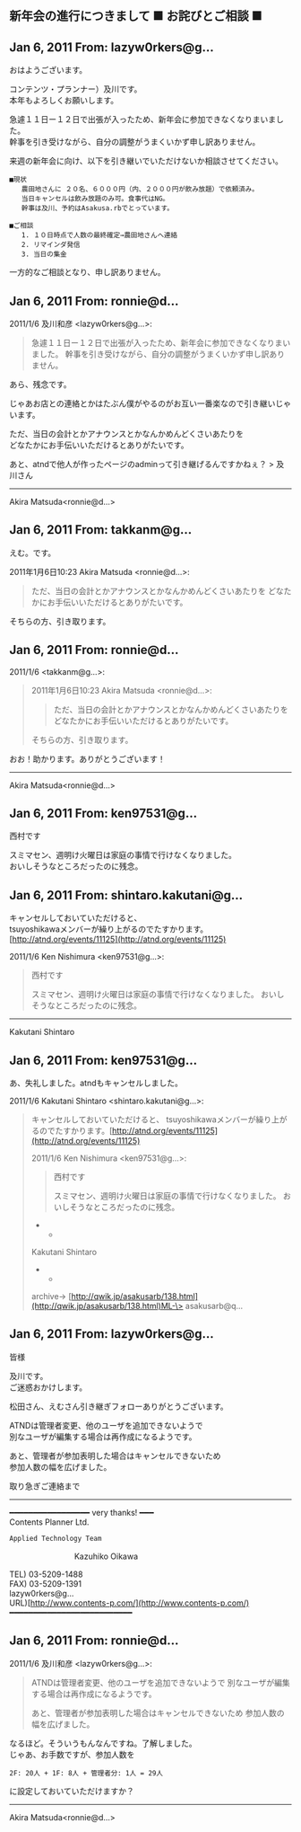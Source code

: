 ## 新年会の進行につきまして ■ お詫びとご相談 ■

## Jan 6, 2011 From: lazyw0rkers@g...

おはようございます。

コンテンツ・プランナー）及川です。  
本年もよろしくお願いします。

急遽１１日ー１２日で出張が入ったため、新年会に参加できなくなりまいました。  
幹事を引き受けながら、自分の調整がうまくいかず申し訳ありません。

来週の新年会に向け、以下を引き継いでいただけないか相談させてください。

    ■現状
       農田地さんに ２０名、６０００円（内、２０００円が飲み放題）で依頼済み。
       当日キャンセルは飲み放題のみ可。食事代はNG。
       幹事は及川、予約はAsakusa.rbでとっています。

    ■ご相談
       1. １０日時点で人数の最終確定→農田地さんへ連絡
       2. リマインダ発信
       3. 当日の集金

一方的なご相談となり、申し訳ありません。

## Jan 6, 2011 From: ronnie@d...

2011/1/6 及川和彦 \<lazyw0rkers@g...\>:

> 急遽１１日ー１２日で出張が入ったため、新年会に参加できなくなりまいました。 幹事を引き受けながら、自分の調整がうまくいかず申し訳ありません。

あら、残念です。

じゃあお店との連絡とかはたぶん僕がやるのがお互い一番楽なので引き継いじゃいます。

ただ、当日の会計とかアナウンスとかなんかめんどくさいあたりを  
どなたかにお手伝いいただけるとありがたいです。

あと、atndで他人が作ったページのadminって引き継げるんですかねぇ？ \> 及川さん

* * *

Akira Matsuda\<ronnie@d...\>

## Jan 6, 2011 From: takkanm@g...

えむ。です。

2011年1月6日10:23 Akira Matsuda \<ronnie@d...\>:

> ただ、当日の会計とかアナウンスとかなんかめんどくさいあたりを どなたかにお手伝いいただけるとありがたいです。

そちらの方、引き取ります。

## Jan 6, 2011 From: ronnie@d...

2011/1/6 \<takkanm@g...\>:

> 2011年1月6日10:23 Akira Matsuda \<ronnie@d...\>:
> 
> > ただ、当日の会計とかアナウンスとかなんかめんどくさいあたりを どなたかにお手伝いいただけるとありがたいです。
> 
> そちらの方、引き取ります。

おお！助かります。ありがとうございます！

* * *

Akira Matsuda\<ronnie@d...\>

## Jan 6, 2011 From: ken97531@g...

西村です

スミマセン、週明け火曜日は家庭の事情で行けなくなりました。  
おいしそうなところだったのに残念。

## Jan 6, 2011 From: shintaro.kakutani@g...

キャンセルしておいていただけると、  
tsuyoshikawaメンバーが繰り上がるのでたすかります。  
[http://atnd.org/events/11125](http://atnd.org/events/11125)

2011/1/6 Ken Nishimura \<ken97531@g...\>:

> 西村です
> 
> スミマセン、週明け火曜日は家庭の事情で行けなくなりました。 おいしそうなところだったのに残念。
* * *

Kakutani Shintaro

## Jan 6, 2011 From: ken97531@g...

あ、失礼しました。atndもキャンセルしました。

2011/1/6 Kakutani Shintaro \<shintaro.kakutani@g...\>:

> キャンセルしておいていただけると、 tsuyoshikawaメンバーが繰り上がるのでたすかります。[http://atnd.org/events/11125](http://atnd.org/events/11125)
> 
> 2011/1/6 Ken Nishimura \<ken97531@g...\>:
> 
> > 西村です
> > 
> > スミマセン、週明け火曜日は家庭の事情で行けなくなりました。 おいしそうなところだったのに残念。
> - -
> 
> Kakutani Shintaro
> 
> - -
> 
> archive-\> [http://qwik.jp/asakusarb/138.html](http://qwik.jp/asakusarb/138.html)ML-\> asakusarb@q...
## Jan 6, 2011 From: lazyw0rkers@g...

皆様

及川です。  
ご迷惑おかけします。

松田さん、えむさん引き継ぎフォローありがとうございます。

ATNDは管理者変更、他のユーザを追加できないようで  
別なユーザが編集する場合は再作成になるようです。

あと、管理者が参加表明した場合はキャンセルできないため  
参加人数の幅を広げました。

取り急ぎご連絡まで

* * *

━━━━━━━━━━━━━━━━━ very thanks! ━━━  
Contents Planner Ltd.

    Applied Technology Team

　　　　　　　　 Kazuhiko Oikawa

TEL) 03-5209-1488  
FAX) 03-5209-1391  
lazyw0rkers@g...  
URL)[http://www.contents-p.com/](http://www.contents-p.com/)  
━━━━━━━━━━━━━━━━━━━━━━━━━━

## Jan 6, 2011 From: ronnie@d...

2011/1/6 及川和彦 \<lazyw0rkers@g...\>:

> ATNDは管理者変更、他のユーザを追加できないようで 別なユーザが編集する場合は再作成になるようです。
> 
> あと、管理者が参加表明した場合はキャンセルできないため 参加人数の幅を広げました。

なるほど。そういうもんなんですね。了解しました。  
じゃあ、お手数ですが、参加人数を

    2F: 20人 + 1F: 8人 + 管理者分: 1人 = 29人

に設定しておいていただけますか？

* * *

Akira Matsuda\<ronnie@d...\>

